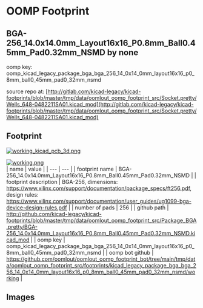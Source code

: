 # OOMP Footprint  
## BGA-256_14.0x14.0mm_Layout16x16_P0.8mm_Ball0.45mm_Pad0.32mm_NSMD  by none  
  
oomp key: oomp_kicad_legacy_package_bga_bga_256_14_0x14_0mm_layout16x16_p0_8mm_ball0_45mm_pad0_32mm_nsmd  
  
source repo at: [http://gitlab.com/kicad-legacy/kicad-footprints/blob/master/tmp/data/oomlout_oomp_footprint_src/Socket.pretty/Wells_648-0482211SA01.kicad_mod](http://gitlab.com/kicad-legacy/kicad-footprints/blob/master/tmp/data/oomlout_oomp_footprint_src/Socket.pretty/Wells_648-0482211SA01.kicad_mod)  
## Footprint  
  
[![working_kicad_pcb_3d.png](working_kicad_pcb_3d_600.png)](working_kicad_pcb_3d.png)  
  
[![working.png](working_600.png)](working.png)  
| name | value | 
| --- | --- | 
| footprint name | BGA-256_14.0x14.0mm_Layout16x16_P0.8mm_Ball0.45mm_Pad0.32mm_NSMD | 
| footprint description | BGA-256, dimensions: https://www.xilinx.com/support/documentation/package_specs/ft256.pdf, design rules: https://www.xilinx.com/support/documentation/user_guides/ug1099-bga-device-design-rules.pdf | 
| number of pads | 256 | 
| github path | http://github.com/kicad-legacy/kicad-footprints/blob/master/tmp/data/oomlout_oomp_footprint_src/Package_BGA.pretty/BGA-256_14.0x14.0mm_Layout16x16_P0.8mm_Ball0.45mm_Pad0.32mm_NSMD.kicad_mod | 
| oomp key | oomp_kicad_legacy_package_bga_bga_256_14_0x14_0mm_layout16x16_p0_8mm_ball0_45mm_pad0_32mm_nsmd | 
| oomp bot github | https://github.com/oomlout/oomlout_oomp_footprint_bot/tree/main/tmp/data/oomlout_oomp_footprint_src/footprints/kicad_legacy_package_bga_bga_256_14_0x14_0mm_layout16x16_p0_8mm_ball0_45mm_pad0_32mm_nsmd/working | 
## Images  
